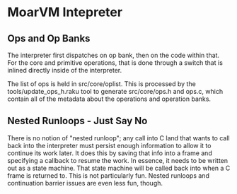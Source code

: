 # MoarVM Intepreter

## Ops and Op Banks
The interpreter first dispatches on op bank, then on the code within that.
For the core and primitive operations, that is done through a switch that
is inlined directly inside of the interpreter.

The list of ops is held in src/core/oplist. This is processed by the
tools/update_ops_h.raku tool to generate src/core/ops.h and ops.c, which
contain all of the metadata about the operations and operation banks.

## Nested Runloops - Just Say No
There is no notion of "nested runloop"; any call into C land that wants to
call back into the interpreter must persist enough information to allow it
to continue its work later. It does this by saving that info into a frame
and specifying a callback to resume the work. In essence, it needs to be
written out as a state machine. That state machine will be called back into
when a C frame is returned to. This is not particularly fun. Nested runloops
and continuation barrier issues are even less fun, though.
